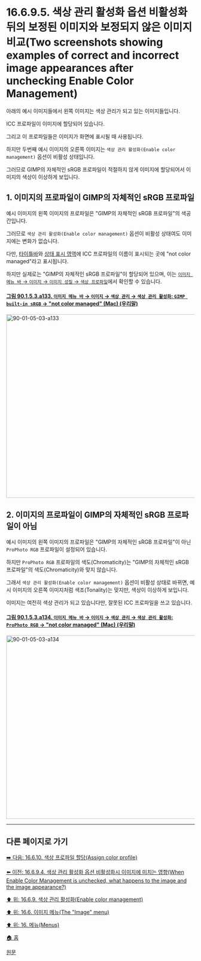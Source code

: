 # 16.6.9.5. 색상 관리 활성화 옵션 비활성화 뒤의 보정된 이미지와 보정되지 않은 이미지 비교(Two screenshots showing examples of correct and incorrect image appearances after unchecking Enable Color Management)

아래의 예시 이미지들에서 왼쪽 이미지는 색상 관리가 되고 있는 이미지들입니다.

ICC 프로파일이 이미지에 할당되어 있습니다.

그리고 이 프로파일들은 이미지가 화면에 표시될 때 사용됩니다.

하지만 두번째 예시 이미지의 오른쪽 이미지는 `색상 관리 활성화(Enable color management)` 옵션이 비활성 상태입니다.

그러므로 GIMP의 자체적인 sRGB 프로파일이 적절하지 않게 이미지에 할당되어서 이미지의 색상이 이상하게 보입니다.

<a id="16-06-09-05-s1"></a>

## 1. 이미지의 프로파일이 GIMP의 자체적인 sRGB 프로파일
예시 이미지의 왼쪽 이미지의 프로파일은 "GIMP의 자체적인 sRGB 프로파일"의 색공간입니다.

그러므로 `색상 관리 활성화(Enable color management)` 옵션이 비활성 상태여도 이미지에는 변화가 없습니다.

다만, [타이틀바](./19-glossaryx-title_bar.md)와 [상태 표시 영역](./19-glossaryx-status_area.md)에 ICC 프로파일의 이름이 표시되는 곳에 "not color managed"라고 표시됩니다.

하지만 실제로는 "GIMP의 자체적인 sRGB 프로파일"이 할당되어 있으며, 이는 [`이미지 메뉴 바` → `이미지` → `이미지 성질` → `색상 프로파일`](./16-06-34-image-properties.md)에서 확인할 수 있습니다.

<a id="90-01-05-03-a133"></a>

#### [그림 90.1.5.3.a133. `이미지 메뉴 바` → `이미지` → `색상 관리` → `색상 관리 활성화`: `GIMP built-in sRGB` → "not color managed" (Mac) (우리말)](./90-01-05-03-color_management.md#90-01-05-03-a133)
<img width="900" height="490" alt="90-01-05-03-a133" src="https://github.com/user-attachments/assets/f4f3a3f4-dbb8-40b0-a973-40e4055e82e5" />

<a id="16-06-09-05-s2"></a>

## 2. 이미지의 프로파일이 GIMP의 자체적인 sRGB 프로파일이 아님
예시 이미지의 왼쪽 이미지의 프로파일은 "GIMP의 자체적인 sRGB 프로파일"이 아닌 `ProPhoto RGB` 프로파일이 설정되어 있습니다.

하지만 `ProPhoto RGB` 프로파일의 색도(Chromaticity)는 "GIMP의 자체적인 sRGB 프로파일"의 색도(Chromaticity)와 맞지 않습니다.

그래서 `색상 관리 활성화(Enable color management)` 옵션이 비활성 상태로 바뀌면, 예시 이미지의 오른쪽 이미지처럼 색조(Tonality)는 맞지만, 색상이 이상하게 보입니다.

이미지는 여전히 색상 관리가 되고 있습니다만, 잘못된 ICC 프로파일을 쓰고 있습니다.

<a id="90-01-05-03-a134"></a>

#### [그림 90.1.5.3.a134. `이미지 메뉴 바` → `이미지` → `색상 관리` → `색상 관리 활성화`: `ProPhoto RGB` → "not color managed" (Mac) (우리말)](./90-01-05-03-color_management.md#90-01-05-03-a134)
<img width="900" height="490" alt="90-01-05-03-a134" src="https://github.com/user-attachments/assets/6c23a2f7-17ab-4a7f-9c17-b7dc48609884" />

***

## 다른 페이지로 가기

[➡️ 다음: 16.6.10. 색상 프로파일 할당(Assign color profile)](./16-06-10-assign-color-profile.md)

[⬅️ 이전: 16.6.9.4. 색상 관리 활성화 옵션 비활성화시 이미지에 미치는 영향(When Enable Color Management is unchecked, what happens to the image and the image appearance?)](./16-06-09-04-when_enable_color_management_is_unchecked_what_happens_to_the_image_n_the_image_appearance.md)

[⬆️ 위: 16.6.9. 색상 관리 활성화(Enable color management)](./16-06-09-00-enable-color-management.md)

[⬆️ 위: 16.6. 이미지 메뉴(The "Image" menu)](./16-06-00-the-image-menu.md)

[⬆️ 위: 16. 메뉴(Menus)](./16-00-menus.md)

[🏠 홈](./00-home.md)

[원문](https://docs.gimp.org/2.10/ko/gimp-image-color-management-enabled.html#idm26844)